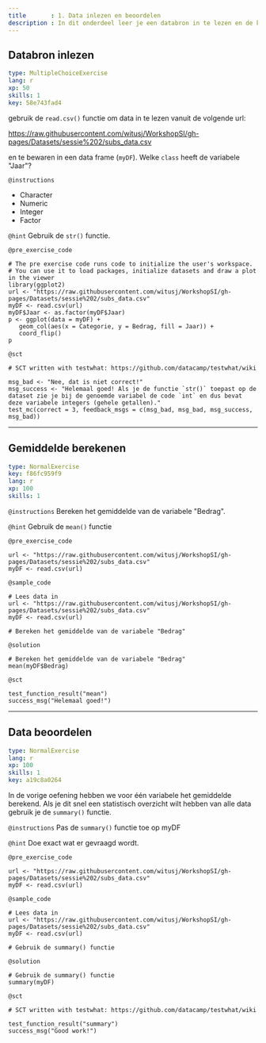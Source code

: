 ```yaml
---
title       : 1. Data inlezen en beoordelen
description : In dit onderdeel leer je een databron in te lezen en de kwaliteit te beoordelen.
---
```

## Databron inlezen

```yaml
type: MultipleChoiceExercise
lang: r
xp: 50
skills: 1
key: 58e743fad4
```

gebruik de `read.csv()` functie om data in te lezen vanuit de volgende url:

https://raw.githubusercontent.com/witusj/WorkshopSI/gh-pages/Datasets/sessie%202/subs_data.csv

en te bewaren in een data frame (`myDF`).
Welke `class` heeft de variabele "Jaar"?

`@instructions`
- Character
- Numeric
- Integer
- Factor

`@hint`
Gebruik de `str()` functie.

`@pre_exercise_code`
```{r}
# The pre exercise code runs code to initialize the user's workspace.
# You can use it to load packages, initialize datasets and draw a plot in the viewer
library(ggplot2)
url <- "https://raw.githubusercontent.com/witusj/WorkshopSI/gh-pages/Datasets/sessie%202/subs_data.csv"
myDF <- read.csv(url)
myDF$Jaar <- as.factor(myDF$Jaar)
p <- ggplot(data = myDF) +
   geom_col(aes(x = Categorie, y = Bedrag, fill = Jaar)) +
   coord_flip()
p
```

`@sct`
```{r}
# SCT written with testwhat: https://github.com/datacamp/testwhat/wiki

msg_bad <- "Nee, dat is niet correct!"
msg_success <- "Helemaal goed! Als je de functie `str()` toepast op de dataset zie je bij de genoemde variabel de code `int` en dus bevat deze variabele integers (gehele getallen)."
test_mc(correct = 3, feedback_msgs = c(msg_bad, msg_bad, msg_success, msg_bad))
```

---
## Gemiddelde berekenen

```yaml
type: NormalExercise
key: f86fc959f9
lang: r
xp: 100
skills: 1
```


`@instructions`
Bereken het gemiddelde van de variabele "Bedrag".

`@hint`
Gebruik de `mean()` functie

`@pre_exercise_code`
```{r}
url <- "https://raw.githubusercontent.com/witusj/WorkshopSI/gh-pages/Datasets/sessie%202/subs_data.csv"
myDF <- read.csv(url)
```

`@sample_code`
```{r}
# Lees data in
url <- "https://raw.githubusercontent.com/witusj/WorkshopSI/gh-pages/Datasets/sessie%202/subs_data.csv"
myDF <- read.csv(url)

# Bereken het gemiddelde van de variabele "Bedrag"

```

`@solution`
```{r}
# Bereken het gemiddelde van de variabele "Bedrag"
mean(myDF$Bedrag)
```

`@sct`
```{r}
test_function_result("mean")
success_msg("Helemaal goed!")
```


---
## Data beoordelen

```yaml
type: NormalExercise
lang: r
xp: 100
skills: 1
key: a19c8a0264
```

In de vorige oefening hebben we voor één variabele het gemiddelde berekend. Als je dit snel een statistisch overzicht wilt hebben van alle data gebruik je de `summary()` functie.

`@instructions`
Pas de `summary()` functie toe op myDF

`@hint`
Doe exact wat er gevraagd wordt.

`@pre_exercise_code`
```{r}
url <- "https://raw.githubusercontent.com/witusj/WorkshopSI/gh-pages/Datasets/sessie%202/subs_data.csv"
myDF <- read.csv(url)
```

`@sample_code`
```{r}
# Lees data in
url <- "https://raw.githubusercontent.com/witusj/WorkshopSI/gh-pages/Datasets/sessie%202/subs_data.csv"
myDF <- read.csv(url)

# Gebruik de summary() functie

```

`@solution`
```{r}
# Gebruik de summary() functie
summary(myDF)
```

`@sct`
```{r}
# SCT written with testwhat: https://github.com/datacamp/testwhat/wiki

test_function_result("summary")
success_msg("Good work!")
```

